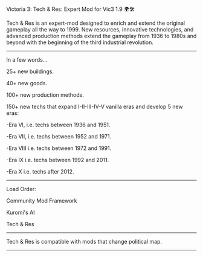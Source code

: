 Victoria 3: Tech & Res: Expert Mod for Vic3 1.9 🌍🛠️

Tech & Res is an expert-mod designed to enrich and extend the original gameplay all the way to 1999. New resources, innovative technologies, and advanced production methods extend the gameplay from 1936 to 1980s and beyond with the beginning of the third industrial revolution.
_________________________________________________________________

In a few words...

25+ new buildings.

40+ new goods.

100+ new production methods.

150+ new techs that expand I-II-III-IV-V vanilla eras and develop 5 new eras:

-Era VI, i.e. techs between 1936 and 1951.

-Era VII, i.e. techs between 1952 and 1971.

-Era VIII i.e. techs between 1972 and 1991.

-Era IX i.e. techs between 1992 and 2011.

-Era X i.e. techs after 2012.
_________________________________________________________________

Load Order:

Community Mod Framework

Kuromi's AI

Tech & Res
_________________________________________________________________

Tech & Res is compatible with mods that change political map.
_________________________________________________________________
